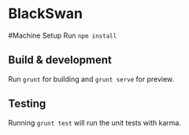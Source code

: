 # BlackSwan

#Machine Setup
Run  `npm install  `



## Build & development

Run `grunt` for building and `grunt serve` for preview.

## Testing

Running `grunt test` will run the unit tests with karma.
